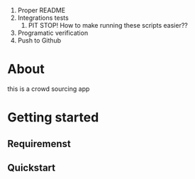 1. Proper README
2. Integrations tests
   1. PIT STOP! How to make running these scripts easier??
3. Programatic verification
4. Push to Github

# About

this is a crowd sourcing app

# Getting started

## Requiremenst

## Quickstart

